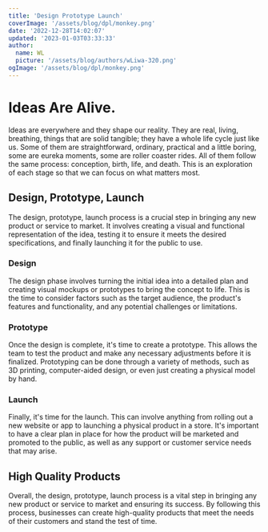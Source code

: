 ```yaml
---
title: 'Design Prototype Launch'
coverImage: '/assets/blog/dpl/monkey.png'
date: '2022-12-28T14:02:07'
updated: '2023-01-03T03:33:33'
author:
  name: WL
  picture: '/assets/blog/authors/wLiwa-320.png'
ogImage: '/assets/blog/dpl/monkey.png'
---
```


# Ideas Are Alive.

Ideas are everywhere and they shape our reality. They are real, living, breathing, things that are solid tangible; they have a whole life cycle just like us. Some of them are straightforward, ordinary, practical and a little boring, some are eureka moments, some are roller coaster rides. All of them follow the same process: conception, birth, life, and death. This is an exploration of each stage so that we can focus on what matters most.

## Design, Prototype, Launch

The design, prototype, launch process is a crucial step in bringing any new product or service to market. It involves creating a visual and functional representation of the idea, testing it to ensure it meets the desired specifications, and finally launching it for the public to use.

### Design

The design phase involves turning the initial idea into a detailed plan and creating visual mockups or prototypes to bring the concept to life. This is the time to consider factors such as the target audience, the product's features and functionality, and any potential challenges or limitations.

### Prototype 

Once the design is complete, it's time to create a prototype. This allows the team to test the product and make any necessary adjustments before it is finalized. Prototyping can be done through a variety of methods, such as 3D printing, computer-aided design, or even just creating a physical model by hand.

### Launch

Finally, it's time for the launch. This can involve anything from rolling out a new website or app to launching a physical product in a store. It's important to have a clear plan in place for how the product will be marketed and promoted to the public, as well as any support or customer service needs that may arise.

## High Quality Products 

Overall, the design, prototype, launch process is a vital step in bringing any new product or service to market and ensuring its success. By following this process, businesses can create high-quality products that meet the needs of their customers and stand the test of time.
